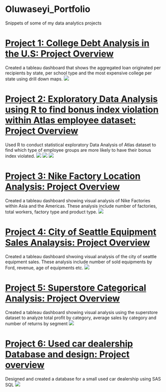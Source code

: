 # Oluwaseyi_Portfolio
Snippets of some of my data analytics projects 

# [Project 1: College Debt Analysis in the U.S: Project Overview](https://public.tableau.com/app/profile/oluwaseyi.orioye/viz/WhatStateandCollegeputsyouinmoreDebt/CollegeLoanAnalysisDashboard)
Created a tableau dashboard that shows the aggregated loan originated per recipients by state, per school type and the most expensive college per state using drill down maps. 
![](https://github.com/Legendarysh76/Oluwaseyi_Portfolio/blob/main/images/College%20Loan%20Analysis%20Dashboard.png)

# [Project 2: Exploratory Data Analysis using R to find bonus index violation within Atlas employee dataset: Project Overview](https://github.com/Legendarysh76/R_Code_EDA_AtlasEmployees)
Used R to conduct statistical exploratory Data Analysis of Atlas dataset to find which type of employee groups are more likely to have their bonus index violated. 
![](https://github.com/Legendarysh76/Oluwaseyi_Portfolio/blob/main/images/fulltime%20tenure%20vs%20bonus%20index.png)
![](https://github.com/Legendarysh76/Oluwaseyi_Portfolio/blob/main/images/Contract%20tenure%20vs%20bonus%20index.png)
![](https://github.com/Legendarysh76/Oluwaseyi_Portfolio/blob/main/images/Temp%20tenure%20vs%20bonus%20index.png)

# [Project 3: Nike Factory Location Analysis: Project Overview](https://public.tableau.com/app/profile/oluwaseyi.orioye/viz/Nike_Factory_Location_Analysis/Dashboard)
Created a tableau dashboard showing visual analysis of Nike Factories within Asia and the Americas. These analysis include number of factories, total workers, factory type and product type. 
![](https://github.com/Legendarysh76/Oluwaseyi_Portfolio/blob/main/images/Dashboard%20%20(1).png)

# [Project 4: City of Seattle Equipment Sales Analaysis: Project Overview](https://public.tableau.com/app/profile/oluwaseyi.orioye/viz/CityofSeattleEquipmentSales/DashboardCityofSeattle)
Created a tableau dashboard shwoing visual analysis of the city of seattle equipment sales. These analysis include number of sold equipments by Ford, revenue, age of equipments etc. 
![](https://github.com/Legendarysh76/Oluwaseyi_Portfolio/blob/main/images/Dashboard_%20City%20of%20Seattle%20(4).png)

# [Project 5: Superstore Categorical Analysis: Project Overview](https://public.tableau.com/app/profile/oluwaseyi.orioye/viz/SuperstoreCategoricalAnalysis/CategoricalAnalysisDashboard)
Created a tableau dashboard showing visual analysis using the superstore dataset to analyze total profit by category, average sales by category and number of returns by segment
![](https://github.com/Legendarysh76/Oluwaseyi_Portfolio/blob/main/images/Categorical%20Analysis%20Dashboard.png)

# [Project 6: Used car dealership Database and design: Project overview](https://github.com/Legendarysh76/SAS_SQL_usedCarDatabasedesign)
Designed and created a database for a small used car dealership using SAS SQL
![](https://github.com/Legendarysh76/Oluwaseyi_Portfolio/blob/main/images/Used%20Car%20dealership%20ERD.png)

